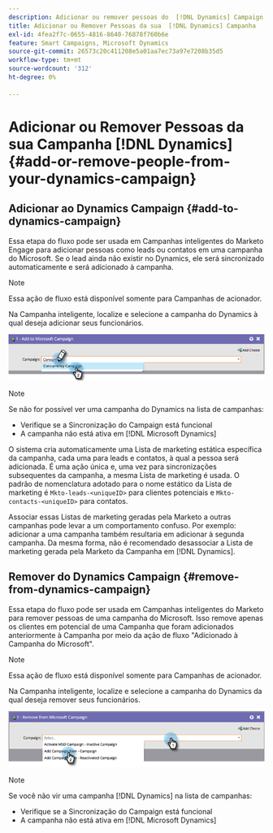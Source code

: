 ```yaml
---
description: Adicionar ou remover pessoas do  [!DNL Dynamics] Campaign - Documentação do Marketo - Documentação do produto
title: Adicionar ou Remover Pessoas da sua  [!DNL Dynamics] Campanha
exl-id: 4fea2f7c-0655-4816-8640-76878f760b6e
feature: Smart Campaigns, Microsoft Dynamics
source-git-commit: 26573c20c411208e5a01aa7ec73a97e7208b35d5
workflow-type: tm+mt
source-wordcount: '312'
ht-degree: 0%

---
```


# Adicionar ou Remover Pessoas da sua Campanha [!DNL Dynamics] {#add-or-remove-people-from-your-dynamics-campaign}

## Adicionar ao Dynamics Campaign {#add-to-dynamics-campaign}

Essa etapa do fluxo pode ser usada em Campanhas inteligentes do Marketo Engage para adicionar pessoas como leads ou contatos em uma campanha do Microsoft. Se o lead ainda não existir no Dynamics, ele será sincronizado automaticamente e será adicionado à campanha.

>[!NOTE]
>
>Essa ação de fluxo está disponível somente para Campanhas de acionador.

Na Campanha inteligente, localize e selecione a campanha do Dynamics à qual deseja adicionar seus funcionários.

![](assets/add-or-remove-people-from-your-dynamics-campaign-1.png)

>[!NOTE]
>
>Se não for possível ver uma campanha do Dynamics na lista de campanhas:
>
>* Verifique se a Sincronização do Campaign está funcional
>* A campanha não está ativa em [!DNL Microsoft Dynamics]

O sistema cria automaticamente uma Lista de marketing estática específica da campanha, cada uma para leads e contatos, à qual a pessoa será adicionada. É uma ação única e, uma vez para sincronizações subsequentes da campanha, a mesma Lista de marketing é usada. O padrão de nomenclatura adotado para o nome estático da Lista de marketing é `Mkto-leads-<uniqueID>` para clientes potenciais e `Mkto-contacts-<uniqueID>` para contatos.

Associar essas Listas de marketing geradas pela Marketo a outras campanhas pode levar a um comportamento confuso. Por exemplo: adicionar a uma campanha também resultaria em adicionar à segunda campanha. Da mesma forma, não é recomendado desassociar a Lista de marketing gerada pela Marketo da Campanha em [!DNL Dynamics].

## Remover do Dynamics Campaign {#remove-from-dynamics-campaign}

Essa etapa do fluxo pode ser usada em Campanhas inteligentes do Marketo para remover pessoas de uma campanha do Microsoft. Isso remove apenas os clientes em potencial de uma Campanha que foram adicionados anteriormente à Campanha por meio da ação de fluxo &quot;Adicionado à Campanha do Microsoft&quot;.

>[!NOTE]
>
>Essa ação de fluxo está disponível somente para Campanhas de acionador.

Na Campanha inteligente, localize e selecione a campanha do Dynamics da qual deseja remover seus funcionários.

![](assets/add-or-remove-people-from-your-dynamics-campaign-2.png)

>[!NOTE]
>
>Se você não vir uma campanha [!DNL Dynamics] na lista de campanhas:
>
>* Verifique se a Sincronização do Campaign está funcional
>* A campanha não está ativa em [!DNL Microsoft Dynamics]
